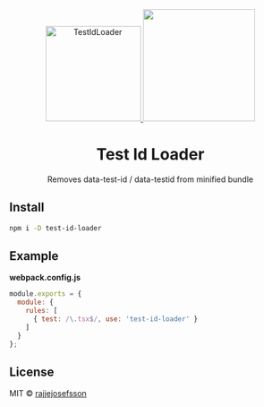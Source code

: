 <div align="center">
  <a href="https://github.com/rajjejosefsson/test-id-loader">
    <img width="170" height="170" title="TestIdLoader" src="https://image.flaticon.com/icons/png/512/10/10453.png">
  </a>
  <img width="200" height="200" src="https://webpack.js.org/assets/icon-square-big.svg">
  <h1>Test Id Loader</h1>
  <p>Removes data-test-id / data-testid from minified bundle</p>
</div>

## Install

```bash
npm i -D test-id-loader
```

## Example

**webpack.config.js**
```js
module.exports = {
  module: {
    rules: [
      { test: /\.tsx$/, use: 'test-id-loader' }
    ]
  }
};
```

## License

MIT © [rajjejosefsson](https://github.com/rajjejosefsson)
